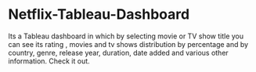 # Netflix-Tableau-Dashboard

Its a Tableau dashboard in which by selecting movie or TV show title you can see its rating , movies and tv shows distribution by percentage and by country, genre, release year, duration, date added and various other information. Check it out.
